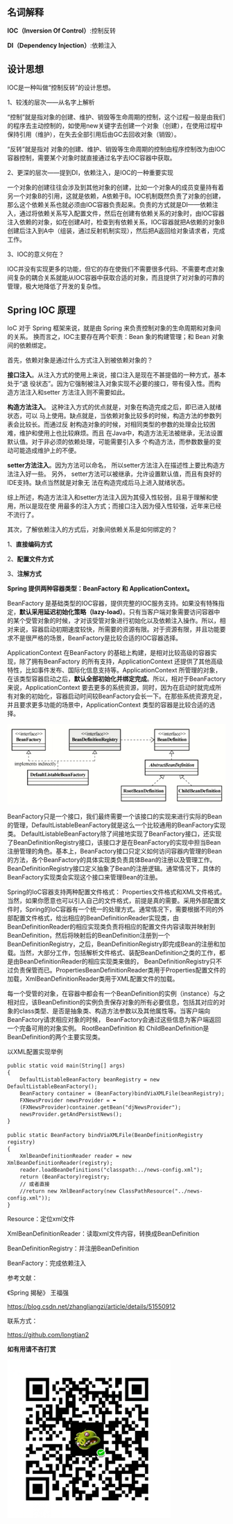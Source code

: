 
## 名词解释 ##

**IOC（Inversion Of Control）**:控制反转

**DI（Dependency Injection）**:依赖注入

## 设计思想 ##

IOC是一种叫做“控制反转”的设计思想。

1、较浅的层次——从名字上解析 

“控制”就是指对象的创建、维护、销毁等生命周期的控制，这个过程一般是由我们的程序去主动控制的，如使用new关键字去创建一个对象（创建），在使用过程中保持引用（维护），在失去全部引用后由GC去回收对象（销毁）。 

“反转”就是指对 对象的创建、维护、销毁等生命周期的控制由程序控制改为由IOC容器控制，需要某个对象时就直接通过名字去IOC容器中获取。

2、更深的层次——提到DI，依赖注入，是IOC的一种重要实现 

一个对象的创建往往会涉及到其他对象的创建，比如一个对象A的成员变量持有着另一个对象B的引用，这就是依赖，A依赖于B。IOC机制既然负责了对象的创建，那么这个依赖关系也就必须由IOC容器负责起来。负责的方式就是DI——依赖注入，通过将依赖关系写入配置文件，然后在创建有依赖关系的对象时，由IOC容器注入依赖的对象，如在创建A时，检查到有依赖关系，IOC容器就把A依赖的对象B创建后注入到A中（组装，通过反射机制实现），然后把A返回给对象请求者，完成工作。

3、IOC的意义何在？ 

IOC并没有实现更多的功能，但它的存在使我们不需要很多代码、不需要考虑对象间复杂的耦合关系就能从IOC容器中获取合适的对象，而且提供了对对象的可靠的管理，极大地降低了开发的复杂性。

## Spring IOC 原理  ##

IoC 对于 Spring 框架来说，就是由 Spring 来负责控制对象的生命周期和对象间的关系。
换而言之，IOC主要存在两个职责：Bean 象的构建管理；和 Bean 对象间的依赖绑定。

首先，依赖对象是通过什么方式注入到被依赖对象的？

**接口注入**。从注入方式的使用上来说，接口注入是现在不甚提倡的一种方式，基本处于“退
役状态”。因为它强制被注入对象实现不必要的接口，带有侵入性。而构造方法注入和setter
方法注入则不需要如此。

**构造方法注入**。 这种注入方式的优点就是，对象在构造完成之后，即已进入就绪状态，可以
马上使用。缺点就是，当依赖对象比较多的时候，构造方法的参数列表会比较长。而通过反
射构造对象的时候，对相同类型的参数的处理会比较困难，维护和使用上也比较麻烦。而且
在Java中，构造方法无法被继承，无法设置默认值。对于非必须的依赖处理，可能需要引入多
个构造方法，而参数数量的变动可能造成维护上的不便。

**setter方法注入**。因为方法可以命名， 所以setter方法注入在描述性上要比构造方法注入好一些。
另外， setter方法可以被继承，允许设置默认值，而且有良好的IDE支持。缺点当然就是对象无
法在构造完成后马上进入就绪状态。

综上所述，构造方法注入和setter方法注入因为其侵入性较弱，且易于理解和使用，所以是现在使
用最多的注入方式；而接口注入因为侵入性较强，近年来已经不流行了。

其次，了解依赖注入的方式后，对象间依赖关系是如何绑定的？

1、**直接编码方式**

2、**配置文件方式**

3、**注解方式**


**Spring 提供两种容器类型：BeanFactory 和 ApplicationContext。**

BeanFactory 是基础类型的IOC容器，提供完整的IOC服务支持。如果没有特殊指定，**默认采用延迟初始化策略（lazy-load）**。只有当客户端对象需要访问容器中的某个受管对象的时候，才对该受管对象进行初始化以及依赖注入操作。所以，相对来说，容器启动初期速度较快，所需要的资源有限。对于资源有限，并且功能要求不是很严格的场景，BeanFactory是比较合适的IOC容器选择。

ApplicationContext 在BeanFactory 的基础上构建，是相对比较高级的容器实现，除了拥有BeanFactory 的所有支持，ApplicationContext 还提供了其他高级特性，比如事件发布、国际化信息支持等。ApplicationContext 所管理的对象，在该类型容器启动之后，**默认全部初始化并绑定完成**。所以，相对于BeanFactory来说，ApplicationContext 要去更多的系统资源，同时，因为在启动时就完成所有对象的初始化，容器启动时间较BeanFactory会长一下。在那些系统资源充足，并且要求更多功能的场景中，ApplicationContext 类型的容器是比较合适的选择。

![](https://github.com/longtian2/cc3/blob/master/images/spring-ioc.png)

BeanFactory只是一个接口，我们最终需要一个该接口的实现来进行实际的Bean的管理，DefaultListableBeanFactory就是这么一个比较通用的BeanFactory实现类。 DefaultListableBeanFactory除了间接地实现了BeanFactory接口，还实现了BeanDefinitionRegistry接口，该接口才是在BeanFactory的实现中担当Bean注册管理的角色。基本上，BeanFactory接口只定义如何访问容器内管理的Bean的方法，各个BeanFactory的具体实现类负责具体Bean的注册以及管理工作。BeanDefinitionRegistry接口定义抽象了Bean的注册逻辑。通常情况下，具体的BeanFactory实现类会实现这个接口来管理Bean的注册。

Spring的IoC容器支持两种配置文件格式： Properties文件格式和XML文件格式。当然，如果你愿意也可以引入自己的文件格式，前提是真的需要。采用外部配置文件时，Spring的IoC容器有一个统一的处理方式。通常情况下，需要根据不同的外部配置文件格式，给出相应的BeanDefinitionReader实现类，由BeanDefinitionReader的相应实现类负责将相应的配置文件内容读取并映射到BeanDefinition，然后将映射后的BeanDefinition注册到一个BeanDefinitionRegistry，之后，BeanDefinitionRegistry即完成Bean的注册和加载。当然，大部分工作，包括解析文件格式、装配BeanDefinition之类的工作，都是由BeanDefinitionReader的相应实现类来做的， BeanDefinitionRegistry只不过负责保管而已。PropertiesBeanDefinitionReader类用于Properties配置文件的加载，XmlBeanDefinitionReader类用于XML配置文件的加载。

每一个受管的对象，在容器中都会有一个BeanDefinition的实例（instance）与之相对应，该BeanDefinition的实例负责保存对象的所有必要信息，包括其对应的对象的class类型、是否是抽象类、构造方法参数以及其他属性等。当客户端向BeanFactory请求相应对象的时候， BeanFactory会通过这些信息为客户端返回一个完备可用的对象实例。 RootBeanDefinition 和 ChildBeanDefinition是BeanDefinition的两个主要实现类。

以XML配置实现举例

	public static void main(String[] args)
	{
		DefaultListableBeanFactory beanRegistry = new DefaultListableBeanFactory();
		BeanFactory container = (BeanFactory)bindViaXMLFile(beanRegistry);
		FXNewsProvider newsProvider = ➥
		(FXNewsProvider)container.getBean("djNewsProvider");
		newsProvider.getAndPersistNews(); 
	}

	public static BeanFactory bindViaXMLFile(BeanDefinitionRegistry registry)
	{ 
		XmlBeanDefinitionReader reader = new XmlBeanDefinitionReader(registry);
		reader.loadBeanDefinitions("classpath:../news-config.xml");
		return (BeanFactory)registry; 
		// 或者直接
		//return new XmlBeanFactory(new ClassPathResource("../news-config.xml"));
	}

Resource：定位xml文件

XmlBeanDefinitionReader：读取xml文件内容，转换成BeanDefinition

BeanDefinitionRegistry：并注册BeanDefinition

BeanFactory：完成依赖注入

参考文献：

   《Spring 揭秘》 王福强

   https://blog.csdn.net/zhangliangzi/article/details/51550912


联系方式：

https://github.com/longtian2

**如有用请不吝打赏**

![](https://github.com/longtian2/cc3/blob/master/images/wechat_pay.png)